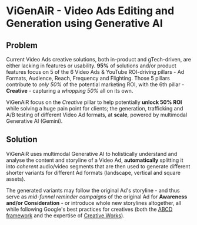 # ViGenAiR - Video Ads Editing and Generation using Generative AI

## Problem

Current Video Ads creative solutions, both in-product and gTech-driven, are
either lacking in features or usability. **95%** of solutions and/or product
features focus on 5 of the 6 Video Ads & YouTube ROI-driving pillars - Ad
Formats, Audience, Reach, Frequency and Flighting. Those 5 pillars contribute to
*only 50%* of the potential marketing ROI, with the 6th pillar - **Creative** -
capturing a *whopping 50%* all on its own.

ViGenAiR focus on the *Creative* pillar to help potentially **unlock 50% ROI**
while solving a huge pain point for clients; the generation, trafficking and A/B
testing of different Video Ad formats, at **scale**, powered by multimodal
Generative AI (Gemini).

## Solution

ViGenAiR uses multimodal Generative AI to holistically understand and analyse
the content and storyline of a Video Ad, **automatically** splitting it into
*coherent* audio/video segments that are then used to generate different shorter
variants for different Ad formats (landscape, vertical and square assets).

The generated variants may follow the original Ad's storyline - and thus serve
as *mid-funnel reminder campaigns* of the original Ad for
**Awareness and/or Consideration** - or introduce whole new storylines
altogether, all while following Google's best practices for creatives (both the
[ABCD framework](http://go/ABCDs) and the expertise of
[Creative Works](http://go/creativeworks)).
